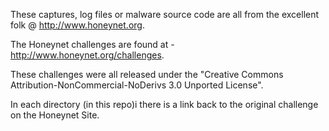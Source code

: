 These captures, log files or malware source code are all from the excellent folk @ http://www.honeynet.org.

The Honeynet challenges are found at - http://www.honeynet.org/challenges.

These challenges were all released under the "Creative Commons Attribution-NonCommercial-NoDerivs 3.0 Unported License". 

In each directory (in this repo)i there is a link back to the original challenge on the Honeynet Site.
